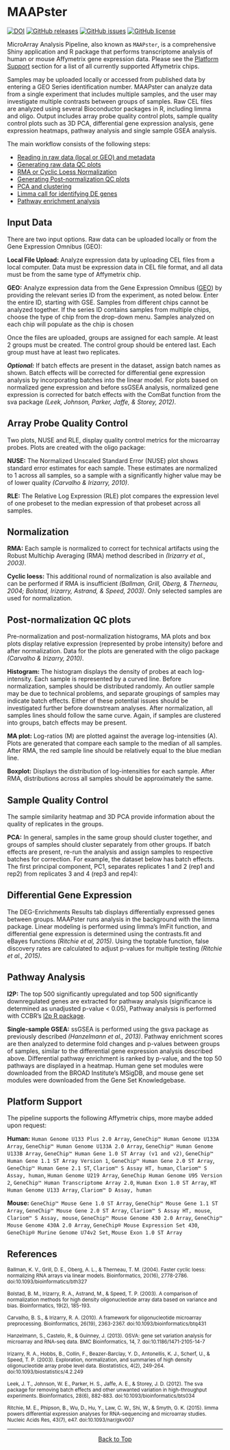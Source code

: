 # MAAPster

[![DOI](https://zenodo.org/badge/DOI/10.5281/zenodo.3770853.svg)](https://doi.org/10.5281/zenodo.3770853) [![GitHub releases](https://img.shields.io/github/release/CCBR/MicroArrayPipeline)](https://github.com/CCBR/MicroArrayPipeline/releases) [![GitHub issues](https://img.shields.io/github/issues/CCBR/MicroArrayPipeline)](https://github.com/CCBR/MicroArrayPipeline/issues) [![GitHub license](https://img.shields.io/github/license/CCBR/MicroArrayPipeline)](https://github.com/CCBR/MicroArrayPipeline/blob/master/LICENSE)

MicroArray Analysis Pipeline, also known as `MAAPster`, is a comprehensive Shiny application and R package that performs transcriptome analysis of human or mouse Affymetrix gene expression data. Please see the [Platform Support](#Platform-Support) section for a list of all currently supported Affymetrix chips.

Samples may be uploaded locally or accessed from published data by entering a GEO Series identification number. MAAPster can analyze data from a single experiment that includes multiple samples, and the user may investigate multiple contrasts between groups of samples. Raw CEL files are analyzed using several Bioconductor packages in R, including limma and oligo. Output includes array probe quality control plots, sample quality control plots such as 3D PCA, differential gene expression analysis, gene expression heatmaps, pathway analysis and single sample GSEA analysis.



The main workflow consists of the following steps:
- [Reading in raw data (local or GEO) and metadata](#Input-Data)
- [Generating raw data QC plots](#Array-Probe-Quality-Control)
- [RMA or Cyclic Loess Normalization](#Normalization)
- [Generating Post-normalization QC plots](#Post-normalization-QC-plots)
- [PCA and clustering](#Sample-Quality-Control)
- [Limma call for identifying DE genes](#Differential-Gene-Expression) 
- [Pathway enrichment analysis](#Pathway-Analysis)

## Input Data

There are two input options. Raw data can be uploaded locally or from the Gene Expression Omnibus (GEO): 

**Local File Upload:** Analyze expression data by uploading CEL files from a local computer. Data must be expression data in CEL file format, and all data must be from the same type of Affymetrix chip.

**GEO:** Analyze expression data from the Gene Expression Omnibus ([GEO](https://www.ncbi.nlm.nih.gov/geo/)) by providing the relevant series ID from the experiment, as noted below. Enter the entire ID, starting with GSE. Samples from different chips cannot be analyzed together. If the series ID contains samples from multiple chips, choose the type of chip from the drop-down menu. Samples analyzed on each chip will populate as the chip is chosen

Once the files are uploaded, groups are assigned for each sample. At least 2 groups must be created. The control group should be entered last. Each group must have at least two replicates.

***Optional:*** If batch effects are present in the dataset, assign batch names as shown. Batch effects will be corrected for differential gene expression analysis by incorporating batches into the linear model. For plots based on normalized gene expression and before ssGSEA analysis, normalized gene expression is corrected for batch effects with the ComBat function from the sva package *(Leek, Johnson, Parker, Jaffe, & Storey, 2012)*. 

## Array Probe Quality Control

Two plots, NUSE and RLE, display quality control metrics for the microarray probes. Plots are created with the oligo package:

**NUSE:** The Normalized Unscaled Standard Error (NUSE) plot shows standard error estimates for each sample. These estimates are normalized to 1 across all samples, so a sample with a significantly higher value may be of lower quality *(Carvalho & Irizarry, 2010)*.

**RLE:** The Relative Log Expression (RLE) plot compares the expression level of one probeset to the median expression of that probeset across all samples.

## Normalization

**RMA:** Each sample is normalized to correct for technical artifacts using the Robust Multichip Averaging (RMA) method described in *(Irizarry et al., 2003)*. 

**Cyclic loess:** This additional round of normalization is also available and can be performed if RMA is insufficient *(Ballman, Grill, Oberg, & Therneau, 2004; Bolstad, Irizarry, Astrand, & Speed, 2003)*. Only selected samples are used for normalization. 

## Post-normalization QC plots

Pre-normalization and post-normalization histograms, MA plots and box plots display relative expression (represented by probe intensity) before and after normalization. Data for the plots are generated with the oligo package *(Carvalho & Irizarry, 2010)*.

**Histogram:** The histogram displays the density of probes at each log-intensity. Each sample is represented by a curved line. Before normalization, samples should be distributed randomly. An outlier sample may be due to technical problems, and separate groupings of samples may indicate batch effects. Either of these potential issues should be investigated further before downstream analyses. After normalization, all samples lines should follow the same curve. Again, if samples are clustered into groups, batch effects may be present.

**MA plot:** Log-ratios (M) are plotted against the average log-intensities (A). Plots are generated that compare each sample to the median of all samples. After RMA, the red sample line should be relatively equal to the blue median line.

**Boxplot:** Displays the distribution of log-intensities for each sample. After RMA, distributions across all samples should be approximately the same.

## Sample Quality Control

The sample similarity heatmap and 3D PCA provide information about the quality of replicates in the groups.

**PCA:** In general, samples in the same group should cluster together, and groups of samples should cluster separately from other groups. If batch effects are present, re-run the analysis and assign samples to respective batches for correction. For example, the dataset below has batch effects. The first principal component, PC1, separates replicates 1 and 2 (rep1 and rep2) from replicates 3 and 4 (rep3 and rep4):

## Differential Gene Expression

The DEG-Enrichments Results tab displays differentially expressed genes between groups. MAAPster runs analysis in the background with the limma package. Linear modeling is performed using limma’s lmFit function, and differential gene expression is determined using the contrasts.fit and eBayes functions *(Ritchie et al, 2015)*. Using the toptable function, false discovery rates are calculated to adjust p-values for multiple testing *(Ritchie et al., 2015)*.

## Pathway Analysis

**l2P:** The top 500 significantly upregulated and top 500 significantly downregulated genes are extracted for pathway analysis (significance is determined as unadjusted p-value < 0.05), Pathway analysis is performed with CCBR’s [l2p R package](https://github.com/CCBR/l2p).

**Single-sample GSEA:** ssGSEA is performed using the gsva package as previously described *(Hanzelmann et al., 2013)*. Pathway enrichment scores are then analyzed to determine fold changes and p-values between groups of samples, similar to the differential gene expression analysis described above. Differential pathway enrichment is ranked by p-value, and the top 50 pathways are displayed in a heatmap. Human gene set modules were downloaded from the BROAD Institute’s MSigDB, and mouse gene set modules were downloaded from the Gene Set Knowledgebase.

## Platform Support

The pipeline supports the following Affymetrix chips, more maybe added upon request:

**Human:** `Human Genome U133 Plus 2.0 Array`, `GeneChip™ Human Genome U133A Array`, `GeneChip™ Human Genome U133A 2.0 Array`, `GeneChip™ Human Genome U133B Array`, `GeneChip™ Human Gene 1.0 ST Array (v1 and v2)`, `GeneChip™ Human Gene 1.1 ST Array Version 1`, `GeneChip™ Human Gene 2.0 ST Array`, `GeneChip™ Human Gene 2.1 ST`, `Clariom™ S Assay HT, human`, `Clariom™ S Assay, human`, `Human Genome U219 Array`, `GeneChip Human Genome U95 Version 2`, `GeneChip™ Human Transcriptome Array 2.0`, `Human Exon 1.0 ST Array`, `HT Human Genome U133 Array`, `Clariom™ D Assay, human`

**Mouse:** `GeneChip™ Mouse Gene 1.0 ST Array`, `GeneChip™ Mouse Gene 1.1 ST Array`, `GeneChip™ Mouse Gene 2.0 ST Array`, `Clariom™ S Assay HT, mouse`, `Clariom™ S Assay, mouse`, `GeneChip™ Mouse Genome 430 2.0 Array`, `GeneChip™ Mouse Genome 430A 2.0 Array`, `GeneChip® Mouse Expression Set 430`, `GeneChip® Murine Genome U74v2 Set`, `Mouse Exon 1.0 ST Array`

## References

<sup>Ballman, K. V., Grill, D. E., Oberg, A. L., & Therneau, T. M. (2004). Faster cyclic loess: normalizing RNA arrays via linear models. Bioinformatics, 20(16), 2778-2786. doi:10.1093/bioinformatics/bth327</sup>

<sup>Bolstad, B. M., Irizarry, R. A., Astrand, M., & Speed, T. P. (2003). A comparison of normalization methods for high density oligonucleotide array data based on variance and bias. Bioinformatics, 19(2), 185-193.</sup>

<sup>Carvalho, B. S., & Irizarry, R. A. (2010). A framework for oligonucleotide microarray preprocessing. Bioinformatics, 26(19), 2363-2367. doi:10.1093/bioinformatics/btq431</sup>

<sup>Hanzelmann, S., Castelo, R., & Guinney, J. (2013). GSVA: gene set variation analysis for microarray and RNA-seq data. BMC Bioinformatics, 14, 7. doi:10.1186/1471-2105-14-7</sup>

<sup>Irizarry, R. A., Hobbs, B., Collin, F., Beazer-Barclay, Y. D., Antonellis, K. J., Scherf, U., & Speed, T. P. (2003). Exploration, normalization, and summaries of high density oligonucleotide array probe level data. Biostatistics, 4(2), 249-264. doi:10.1093/biostatistics/4.2.249</sup>

<sup>Leek, J. T., Johnson, W. E., Parker, H. S., Jaffe, A. E., & Storey, J. D. (2012). The sva package for removing batch effects and other unwanted variation in high-throughput experiments. Bioinformatics, 28(6), 882-883. doi:10.1093/bioinformatics/bts034</sup>

<sup>Ritchie, M. E., Phipson, B., Wu, D., Hu, Y., Law, C. W., Shi, W., & Smyth, G. K. (2015). limma powers differential expression analyses for RNA-sequencing and microarray studies. Nucleic Acids Res, 43(7), e47. doi:10.1093/nar/gkv007</sup>

<hr>

<p align="center">
	<a href="#maapster">Back to Top</a>
</p>
